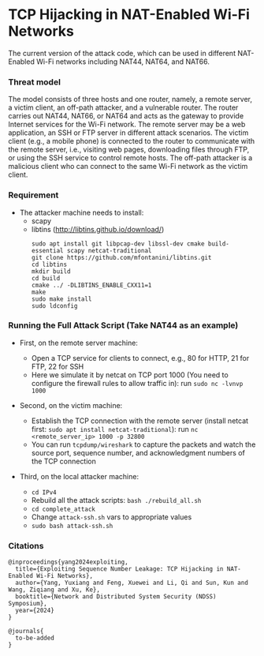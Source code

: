 # TCP Hijacking in NAT-Enabled Wi-Fi Networks
The current version of the attack code, which can be used in different NAT-Enabled Wi-Fi networks including NAT44, NAT64, and NAT66.

### Threat model

The model consists of three hosts and one router, namely, a remote server, a victim client, an off-path attacker, and a vulnerable router. The router carries out NAT44, NAT66, or NAT64 and acts as the gateway to provide Internet services for the Wi-Fi network. The remote server may be a web application, an SSH or FTP server in different attack scenarios. The victim client (e.g., a mobile phone) is connected to the router to communicate with the remote server, i.e., visiting web pages, downloading files through FTP, or using the SSH service to control remote hosts. The off-path attacker is a malicious client who can connect to the same Wi-Fi network as the victim client.

### Requirement

* The attacker machine needs to install:
  * scapy 
  * libtins (http://libtins.github.io/download/)
    ```
    sudo apt install git libpcap-dev libssl-dev cmake build-essential scapy netcat-traditional
    git clone https://github.com/mfontanini/libtins.git
    cd libtins
    mkdir build
    cd build
    cmake ../ -DLIBTINS_ENABLE_CXX11=1
    make
    sudo make install
    sudo ldconfig
    ```


### Running the Full Attack Script (Take NAT44 as an example)
- First, on the remote server machine:
  * Open a TCP service for clients to connect, e.g., 80 for HTTP, 21 for FTP, 22 for SSH
  * Here we simulate it by netcat on TCP port 1000 (You need to configure the firewall rules to allow traffic in): run `sudo nc -lvnvp 1000`
  
- Second, on the victim machine:
  * Establish the TCP connection with the remote server (install netcat first: `sudo apt install netcat-traditional`): run `nc <remote_server_ip> 1000 -p 32800`
  * You can run `tcpdump/wireshark` to capture the packets and watch the source port, sequence number, and acknowledgment numbers of the TCP connection

- Third, on the local attacker machine:
  * `cd IPv4`
  * Rebuild all the attack scripts: `bash ./rebuild_all.sh`
  * `cd complete_attack`
  * Change `attack-ssh.sh` vars to appropriate values
  * `sudo bash attack-ssh.sh`





### Citations
```
@inproceedings{yang2024exploiting,
  title={Exploiting Sequence Number Leakage: TCP Hijacking in NAT-Enabled Wi-Fi Networks},
  author={Yang, Yuxiang and Feng, Xuewei and Li, Qi and Sun, Kun and Wang, Ziqiang and Xu, Ke},
  booktitle={Network and Distributed System Security (NDSS) Symposium},
  year={2024}
}

@journals{
  to-be-added
}
```
